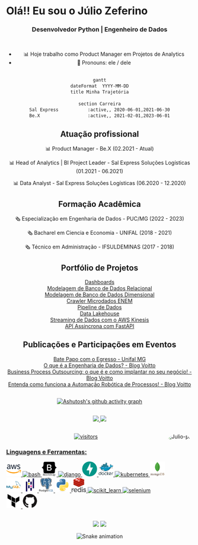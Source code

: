 # Olá!! Eu sou o Júlio Zeferino

<div style="text-align:center">
  <h3>Desenvolvedor Python | Engenheiro de Dados</h3>
<div/>
</br>

- 📊 Hoje trabalho como Product Manager em Projetos de Analytics
- 👦 Pronouns: ele / dele

```mermaid

gantt
dateFormat  YYYY-MM-DD
title Minha Trajetória

section Carreira
Sal Express           :active,, 2020-06-01,2021-06-30
Be.X                  :active,, 2021-02-01,2023-06-01

```

  
## Atuação profissional
  
📊 Product Manager - Be.X (02.2021 - Atual)  

📊 Head of Analytics | BI Project Leader - Sal Express Soluções Logísticas (01.2021 - 06.2021)  

📊 Data Analyst - Sal Express Soluções Logísticas (06.2020 - 12.2020)

  
## Formação Acadêmica
  
:newspaper_roll: Especialização em Engenharia de Dados - PUC/MG (2022 - 2023)

:newspaper_roll: Bacharel em Ciencia e Economia - UNIFAL (2018 - 2021)

:newspaper_roll: Técnico em Administração - IFSULDEMINAS (2017 - 2018)   

## Portfólio de Projetos
[Dashboards](https://github.com/julioszeferino/dashboards)  
[Modelagem de Banco de Dados Relacional](https://github.com/julioszeferino/banco_dados_relacional)  
[Modelagem de Banco de Dados Dimensional](https://github.com/julioszeferino/banco_dados_dimensional)  
[Crawler Microdados ENEM](https://github.com/julioszeferino/crawler_enem)  
[Pipeline de Dados](https://github.com/julioszeferino/pipeline_dados)  
[Data Lakehouse](https://github.com/julioszeferino/data_lakehouse)  
[Streaming de Dados com o AWS Kinesis](https://github.com/julioszeferino/streaming_kinesis)  
[API Assincrona com FastAPI](https://github.com/julioszeferino/api_faculdade)  

## Publicações e Participações em Eventos

[Bate Papo com o Egresso - Unifal MG](https://www.youtube.com/watch?v=YG-65-kyqNA)  
[O que é a Engenharia de Dados? - Blog Voitto](https://voitto.com.br/blog/artigo/o-que-e-engenharia-de-dados)  
[Business Process Outsourcing: o que é e como implantar no seu negócio! - Blog Voitto](https://voitto.com.br/blog/artigo/bpo)  
[Entenda como funciona a Automação Robótica de Processos! - Blog Voitto](https://voitto.com.br/blog/artigo/rpa) 


##

[![Ashutosh's github activity graph](https://github-readme-activity-graph.cyclic.app/graph?username=julioszeferino&bg_color=0d1117&color=3b82f6&line=06b6d4&point=f1f5f9&area=true&hide_border=true)](https://github.com/ashutosh00710/github-readme-activity-graph)

##

<div align="center">
  <a href="https://github.com/julioszeferino">
  <img height="150em" src="https://github-readme-stats.vercel.app/api?username=julioszeferino&show_icons=true&theme=merko&include_all_commits=true&count_private=true"/>
  <img height="150em" src="https://github-readme-stats.vercel.app/api/top-langs/?username=julioszeferino&layout=compact&langs_count=8&theme=merko"/>
</div>

<div> 
  <img align="right" alt="Julio-pic" height="150" style="border-radius:50px;" src="https://i.imgur.com/MP8GheZ.jpg">
</div>

##
![visitors](https://visitor-badge.laobi.icu/badge?page_id=julioszeferino)

<h3 align="left">Linguagens e Ferramentas:</h3>
<p align="left"><a href="https://aws.amazon.com" target="_blank" rel="noreferrer"> <img src="https://raw.githubusercontent.com/devicons/devicon/master/icons/amazonwebservices/amazonwebservices-original-wordmark.svg" alt="aws" width="40" height="40"/> </a><a href="https://www.gnu.org/software/bash/" target="_blank" rel="noreferrer"> <img src="https://www.vectorlogo.zone/logos/gnu_bash/gnu_bash-icon.svg" alt="bash" width="40" height="40"/> </a><a href="https://getbootstrap.com" target="_blank" rel="noreferrer"> <img src="https://raw.githubusercontent.com/devicons/devicon/master/icons/bootstrap/bootstrap-plain-wordmark.svg" alt="bootstrap" width="40" height="40"/> </a><a href="https://www.djangoproject.com/" target="_blank" rel="noreferrer"> <img src="https://cdn.worldvectorlogo.com/logos/django.svg" alt="django" width="40" height="40"/> </a><a href="" target="_blank" rel="noreferrer"> <img src="https://github.com/devicons/devicon/blob/master/icons/fastapi/fastapi-plain.svg" alt="fastapi" width="40" height="40"/> </a><a href="https://www.docker.com/" target="_blank" rel="noreferrer"> <img src="https://raw.githubusercontent.com/devicons/devicon/master/icons/docker/docker-original-wordmark.svg" alt="docker" width="40" height="40"/> </a><a href="https://kubernetes.io" target="_blank" rel="noreferrer"> <img src="https://www.vectorlogo.zone/logos/kubernetes/kubernetes-icon.svg" alt="kubernetes" width="40" height="40"/> </a><a href="https://www.mongodb.com/" target="_blank" rel="noreferrer"> <img src="https://raw.githubusercontent.com/devicons/devicon/master/icons/mongodb/mongodb-original-wordmark.svg" alt="mongodb" width="40" height="40"/> </a><a href="https://www.mysql.com/" target="_blank" rel="noreferrer"> <img src="https://raw.githubusercontent.com/devicons/devicon/master/icons/mysql/mysql-original-wordmark.svg" alt="mysql" width="40" height="40"/> </a><a href="https://pandas.pydata.org/" target="_blank" rel="noreferrer"> <img src="https://raw.githubusercontent.com/devicons/devicon/2ae2a900d2f041da66e950e4d48052658d850630/icons/pandas/pandas-original.svg" alt="pandas" width="40" height="40"/> </a><a href="https://www.postgresql.org" target="_blank" rel="noreferrer"> <img src="https://raw.githubusercontent.com/devicons/devicon/master/icons/postgresql/postgresql-original-wordmark.svg" alt="postgresql" width="40" height="40"/> </a><a href="https://www.python.org" target="_blank" rel="noreferrer"> <img src="https://raw.githubusercontent.com/devicons/devicon/master/icons/python/python-original.svg" alt="python" width="40" height="40"/> </a><a href="https://redis.io" target="_blank" rel="noreferrer"> <img src="https://raw.githubusercontent.com/devicons/devicon/master/icons/redis/redis-original-wordmark.svg" alt="redis" width="40" height="40"/> </a><a href="https://scikit-learn.org/" target="_blank" rel="noreferrer"> <img src="https://upload.wikimedia.org/wikipedia/commons/0/05/Scikit_learn_logo_small.svg" alt="scikit_learn" width="40" height="40"/> </a><a href="https://www.selenium.dev" target="_blank" rel="noreferrer"> <img src="https://raw.githubusercontent.com/detain/svg-logos/780f25886640cef088af994181646db2f6b1a3f8/svg/selenium-logo.svg" alt="selenium" width="40" height="40"/> </a><a href="" target="_blank" rel="noreferrer"> <img src="https://github.com/devicons/devicon/blob/master/icons/terraform/terraform-plain.svg" alt="Terraform" width="40" height="40"/> </a><a href="" target="_blank" rel="noreferrer"> <img src="https://github.com/devicons/devicon/blob/master/icons/github/github-original.svg" alt="Github" width="40" height="40"/> </a> </p>


<br>

<div> 
  <a href = "mailto:julioszeferino@gmail.com"><img src="https://img.shields.io/badge/Gmail-D14836?style=for-the-badge&logo=gmail&logoColor=white" target="_blank"></a>
  <a href="https://www.linkedin.com/in/julioszeferino/" target="_blank"><img src="https://img.shields.io/badge/LinkedIn-0077B5?style=for-the-badge&logo=linkedin&logoColor=white" target="_blank"></a> 
</div>
 
  ![Snake animation](https://github.com/julioszeferino/julioszeferino/blob/output/github-contribution-grid-snake.svg) 
</div>  
